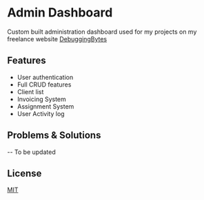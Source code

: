 # Admin Dashboard

Custom built administration dashboard used for my projects on my freelance website [DebuggingBytes](www.debuggingbytes.com)

## Features

- User authentication
- Full CRUD features
- Client list
- Invoicing System
- Assignment System
- User Activity log

## Problems & Solutions

-- To be updated

## License

[MIT](https://choosealicense.com/licenses/mit/)
